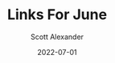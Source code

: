 ---
layout: podcast
title: "Links For June"
author: Scott Alexander
description: https://astralcodexten.substack.com/p/links-for-june-1e7
date: 2022-07-01
length: 3948194
duration: 987
guid: links-for-june-1e7
---